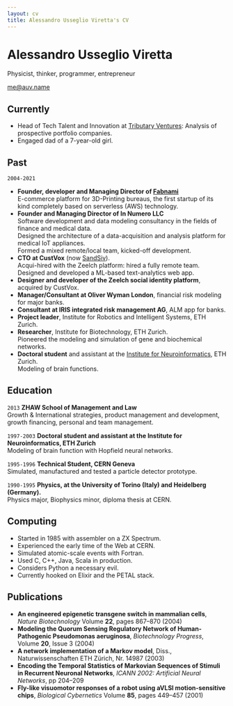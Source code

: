 ```yaml
---
layout: cv
title: Alessandro Usseglio Viretta's CV
---
```

# Alessandro Usseglio Viretta
Physicist, thinker, programmer, entrepreneur

<div id="webaddress">
<a href="mailto:me@auv.name">me@auv.name</a>
</div>


## Currently

* Head of Tech Talent and Innovation at [Tributary Ventures](https://tributaryventures.com): Analysis of prospective portfolio companies.
* Engaged dad of a 7-year-old girl.

## Past

`2004-2021`
* __Founder, developer and Managing Director of [Fabnami](https://fabnami.com)__\
E-commerce platform for 3D-Printing bureaus, the first startup of its kind completely based on serverless (AWS) technology.
* __Founder and Managing Director of In Numero LLC__\
Software development and data modeling consultancy in the fields of finance and medical data.\
Designed the architecture of a data-acquisition and analysis platform for medical IoT appliances.\
Formed a mixed remote/local team, kicked-off development.
* __CTO at CustVox__ (now [SandSiv](https://sandsiv.com)).\
Acqui-hired with the Zeelch platform: hired a fully remote team.\
Designed and developed a ML-based text-analytics web app.
* __Designer and developer of the Zeelch social identity platform__, acquired by CustVox.
* __Manager/Consultant at Oliver Wyman London__, financial risk modeling for major banks.
* __Consultant at IRIS integrated risk management AG__, ALM app for banks.
* __Project leader__, Institute for Robotics and Intelligent Systems, ETH Zurich.
* __Researcher__, Institute for Biotechnology, ETH Zurich.\
Pioneered the modeling and simulation of gene and biochemical networks.
* __Doctoral student__ and assistant at the [Institute for Neuroinformatics](https://www.ini.uzh.ch/~ale/), ETH Zurich.\
Modeling of brain functions.

## Education
`2013`
__ZHAW School of Management and Law__\
Growth & International strategies, product management and development, growth financing, personal and team management.

`1997-2003`
__Doctoral student and assistant at the Institute for Neuroinformatics, ETH Zurich__\
Modeling of brain function with Hopfield neural networks.

`1995-1996`
__Technical Student, CERN Geneva__\
Simulated, manufactured and tested a particle detector prototype.

`1990-1995`
__Physics, at the University of Torino (Italy) and Heidelberg (Germany).__\
Physics major, Biophysics minor, diploma thesis at CERN. 

## Computing

* Started in 1985 with assembler on a ZX Spectrum.
* Experienced the early time of the Web at CERN.
* Simulated atomic-scale events with Fortran.
* Used C, C++, Java, Scala in production.
* Considers Python a necessary evil.
* Currently hooked on Elixir and the PETAL stack.

## Publications

* __An engineered epigenetic transgene switch in mammalian cells__, *Nature Biotechnology* Volume __22__, pages 867–870 (2004)
* __Modeling the Quorum Sensing Regulatory Network of Human-Pathogenic Pseudomonas aeruginosa__, *Biotechnology Progress*, Volume __20__, Issue 3 (2004)
* __A network implementation of a Markov model__, Diss., Naturwissenschaften ETH Zürich, Nr. 14987 (2003)
* __Encoding the Temporal Statistics of Markovian Sequences of Stimuli in Recurrent Neuronal Networks__, *ICANN 2002: Artificial Neural Networks*, pp 204–209
* __Fly-like visuomotor responses of a robot using aVLSI motion-sensitive chips__, *Biological Cybernetics* Volume __85__, pages 449–457 (2001)



